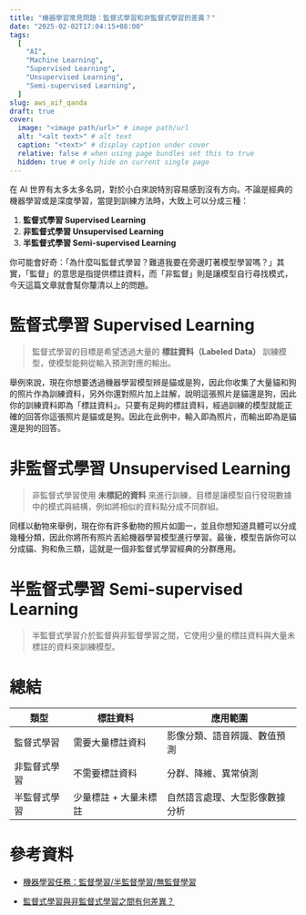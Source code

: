 ```yaml
---
title: "機器學習常見問題：監督式學習和非監督式學習的差異？"
date: "2025-02-02T17:04:15+08:00"
tags:
  [
    "AI",
    "Machine Learning",
    "Supervised Learning",
    "Unsupervised Learning",
    "Semi-supervised Learning",
  ]
slug: aws_aif_qanda
draft: true
cover:
  image: "<image path/url>" # image path/url
  alt: "<alt text>" # alt text
  caption: "<text>" # display caption under cover
  relative: false # when using page bundles set this to true
  hidden: true # only hide on current single page
---
```


在 AI 世界有太多太多名詞，對於小白來說特別容易感到沒有方向。不論是經典的機器學習或是深度學習，當提到訓練方法時，大致上可以分成三種：

1. **監督式學習 Supervised Learning**
2. **非監督式學習 Unsupervised Learning**
3. **半監督式學習 Semi-supervised Learning**

你可能會好奇：「為什麼叫監督式學習？難道我要在旁邊盯著模型學習嗎？」其實，「監督」的意思是指提供標註資料，而「非監督」則是讓模型自行尋找模式，今天這篇文章就會幫你釐清以上的問題。

# 監督式學習 Supervised Learning

> 監督式學習的目標是希望透過大量的 **標註資料（Labeled Data）** 訓練模型，使模型能夠從輸入預測對應的輸出。

舉例來說，現在你想要透過機器學習模型辨是貓或是狗，因此你收集了大量貓和狗的照片作為訓練資料，另外你還對照片加上註解，說明這張照片是貓還是狗，因此你的訓練資料即為「標註資料」。只要有足夠的標註資料，經過訓練的模型就能正確的回答你這張照片是貓或是狗。因此在此例中，輸入即為照片，而輸出即為是貓還是狗的回答。

# 非監督式學習 Unsupervised Learning

> 非監督式學習使用 **未標記的資料** 來進行訓練，目標是讓模型自行發現數據中的模式與結構，例如將相似的資料點分成不同群組。

同樣以動物來舉例，現在你有許多動物的照片如圖一，並且你想知道具體可以分成幾種分類，因此你將所有照片丟給機器學習模型進行學習。最後，模型告訴你可以分成貓、狗和魚三類，這就是一個非監督式學習經典的分群應用。

# 半監督式學習 Semi-supervised Learning

> 半監督式學習介於監督與非監督學習之間，它使用少量的標註資料與大量未標註的資料來訓練模型。

# 總結

| 類型         | 標註資料              | 應用範圍                       |
| ------------ | --------------------- | ------------------------------ |
| 監督式學習   | 需要大量標註資料      | 影像分類、語音辨識、數值預測   |
| 非監督式學習 | 不需要標註資料        | 分群、降維、異常偵測           |
| 半監督式學習 | 少量標註 + 大量未標註 | 自然語言處理、大型影像數據分析 |

# 參考資料

- [機器學習任務：監督學習/半監督學習/無監督學習](https://u9534056.medium.com/%E6%A9%9F%E5%99%A8%E5%AD%B8%E7%BF%92%E4%BB%BB%E5%8B%99-%E7%9B%A3%E7%9D%A3%E5%AD%B8%E7%BF%92-%E5%8D%8A%E7%9B%A3%E7%9D%A3%E5%AD%B8%E7%BF%92-%E7%84%A1%E7%9B%A3%E7%9D%A3%E5%AD%B8%E7%BF%92-9b75972f91d6)

- [監督式學習與非監督式學習之間有何差異？](https://aws.amazon.com/tw/compare/the-difference-between-machine-learning-supervised-and-unsupervised/)
